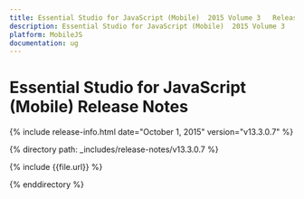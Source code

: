 ```yaml
---
title: Essential Studio for JavaScript (Mobile)  2015 Volume 3   Release Notes  
description: Essential Studio for JavaScript (Mobile)  2015 Volume 3   Release Notes  
platform: MobileJS
documentation: ug
---
```


# Essential Studio for JavaScript (Mobile)  Release Notes  

{% include release-info.html date="October 1, 2015"  version="v13.3.0.7" %} 


{% directory path: _includes/release-notes/v13.3.0.7 %}

{% include {{file.url}} %}

{% enddirectory %}